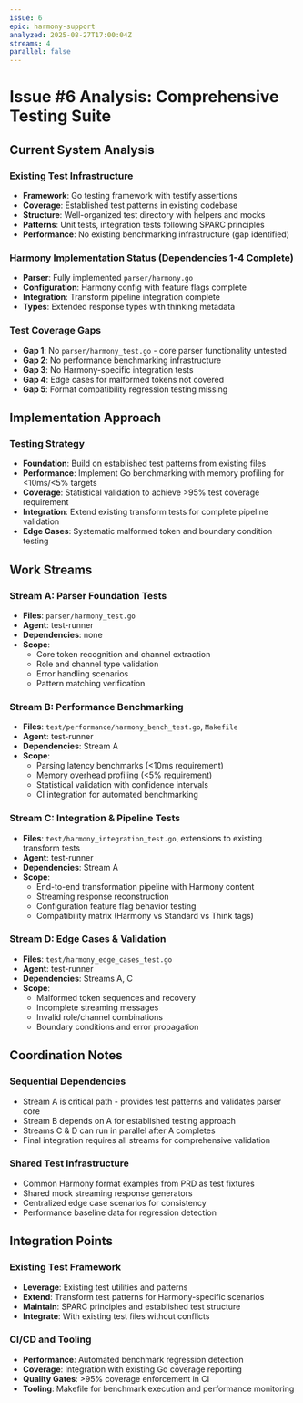 ```yaml
---
issue: 6
epic: harmony-support
analyzed: 2025-08-27T17:00:04Z
streams: 4
parallel: false
---
```


# Issue #6 Analysis: Comprehensive Testing Suite

## Current System Analysis

### Existing Test Infrastructure
- **Framework**: Go testing framework with testify assertions
- **Coverage**: Established test patterns in existing codebase
- **Structure**: Well-organized test directory with helpers and mocks
- **Patterns**: Unit tests, integration tests following SPARC principles
- **Performance**: No existing benchmarking infrastructure (gap identified)

### Harmony Implementation Status (Dependencies 1-4 Complete)
- **Parser**: Fully implemented `parser/harmony.go`
- **Configuration**: Harmony config with feature flags complete
- **Integration**: Transform pipeline integration complete
- **Types**: Extended response types with thinking metadata

### Test Coverage Gaps
- **Gap 1**: No `parser/harmony_test.go` - core parser functionality untested
- **Gap 2**: No performance benchmarking infrastructure 
- **Gap 3**: No Harmony-specific integration tests
- **Gap 4**: Edge cases for malformed tokens not covered
- **Gap 5**: Format compatibility regression testing missing

## Implementation Approach

### Testing Strategy
- **Foundation**: Build on established test patterns from existing files
- **Performance**: Implement Go benchmarking with memory profiling for <10ms/<5% targets
- **Coverage**: Statistical validation to achieve >95% test coverage requirement
- **Integration**: Extend existing transform tests for complete pipeline validation
- **Edge Cases**: Systematic malformed token and boundary condition testing

## Work Streams

### Stream A: Parser Foundation Tests
- **Files**: `parser/harmony_test.go`
- **Agent**: test-runner
- **Dependencies**: none
- **Scope**: 
  - Core token recognition and channel extraction
  - Role and channel type validation
  - Error handling scenarios
  - Pattern matching verification

### Stream B: Performance Benchmarking
- **Files**: `test/performance/harmony_bench_test.go`, `Makefile`
- **Agent**: test-runner
- **Dependencies**: Stream A
- **Scope**:
  - Parsing latency benchmarks (<10ms requirement)
  - Memory overhead profiling (<5% requirement) 
  - Statistical validation with confidence intervals
  - CI integration for automated benchmarking

### Stream C: Integration & Pipeline Tests
- **Files**: `test/harmony_integration_test.go`, extensions to existing transform tests
- **Agent**: test-runner
- **Dependencies**: Stream A
- **Scope**:
  - End-to-end transformation pipeline with Harmony content
  - Streaming response reconstruction
  - Configuration feature flag behavior testing
  - Compatibility matrix (Harmony vs Standard vs Think tags)

### Stream D: Edge Cases & Validation
- **Files**: `test/harmony_edge_cases_test.go`
- **Agent**: test-runner
- **Dependencies**: Streams A, C
- **Scope**:
  - Malformed token sequences and recovery
  - Incomplete streaming messages
  - Invalid role/channel combinations
  - Boundary conditions and error propagation

## Coordination Notes

### Sequential Dependencies
- Stream A is critical path - provides test patterns and validates parser core
- Stream B depends on A for established testing approach
- Streams C & D can run in parallel after A completes
- Final integration requires all streams for comprehensive validation

### Shared Test Infrastructure
- Common Harmony format examples from PRD as test fixtures
- Shared mock streaming response generators
- Centralized edge case scenarios for consistency
- Performance baseline data for regression detection

## Integration Points

### Existing Test Framework
- **Leverage**: Existing test utilities and patterns
- **Extend**: Transform test patterns for Harmony-specific scenarios
- **Maintain**: SPARC principles and established test structure
- **Integrate**: With existing test files without conflicts

### CI/CD and Tooling
- **Performance**: Automated benchmark regression detection
- **Coverage**: Integration with existing Go coverage reporting
- **Quality Gates**: >95% coverage enforcement in CI
- **Tooling**: Makefile for benchmark execution and performance monitoring